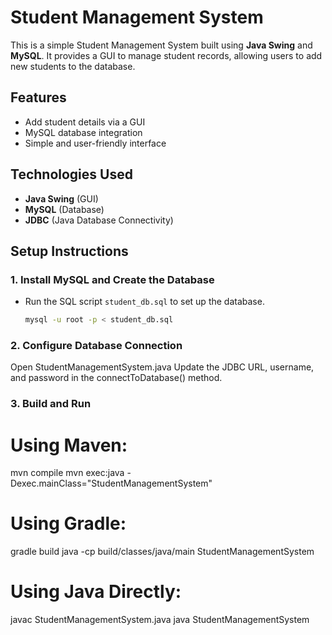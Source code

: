 # Student Management System

This is a simple Student Management System built using **Java Swing** and **MySQL**. It provides a GUI to manage student records, allowing users to add new students to the database.

## Features
- Add student details via a GUI
- MySQL database integration
- Simple and user-friendly interface

## Technologies Used
- **Java Swing** (GUI)
- **MySQL** (Database)
- **JDBC** (Java Database Connectivity)

## Setup Instructions

### 1. Install MySQL and Create the Database
- Run the SQL script `student_db.sql` to set up the database.
  ```sh
  mysql -u root -p < student_db.sql

### 2. Configure Database Connection
Open StudentManagementSystem.java
Update the JDBC URL, username, and password in the connectToDatabase() method.

### 3. Build and Run
# Using Maven:
mvn compile
mvn exec:java -Dexec.mainClass="StudentManagementSystem"

# Using Gradle:
gradle build
java -cp build/classes/java/main StudentManagementSystem

# Using Java Directly:
javac StudentManagementSystem.java
java StudentManagementSystem
